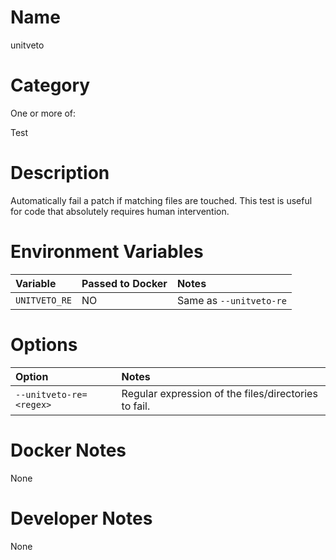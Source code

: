 <!---
  Licensed to the Apache Software Foundation (ASF) under one
  or more contributor license agreements.  See the NOTICE file
  distributed with this work for additional information
  regarding copyright ownership.  The ASF licenses this file
  to you under the Apache License, Version 2.0 (the
  "License"); you may not use this file except in compliance
  with the License.  You may obtain a copy of the License at

    http://www.apache.org/licenses/LICENSE-2.0

  Unless required by applicable law or agreed to in writing,
  software distributed under the License is distributed on an
  "AS IS" BASIS, WITHOUT WARRANTIES OR CONDITIONS OF ANY
  KIND, either express or implied.  See the License for the
  specific language governing permissions and limitations
  under the License.
-->

# Name

unitveto

# Category

One or more of:

Test

# Description

Automatically fail a patch if matching files are touched.  This test is useful for code that absolutely requires human intervention.

# Environment Variables

| Variable | Passed to Docker | Notes |
|:---------|:-----------------|:------|
| `UNITVETO_RE` | NO | Same as `--unitveto-re` |

# Options

| Option | Notes |
|:---------|:------|
| `--unitveto-re=<regex>` | Regular expression of the files/directories to fail. |

# Docker Notes

None

# Developer Notes

None
